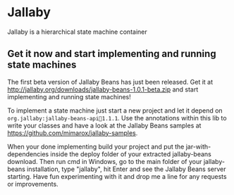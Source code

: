 # Jallaby
Jallaby is a hierarchical state machine container

## Get it now and start implementing and running state machines
The first beta version of Jallaby Beans has just been released. Get it at http://jallaby.org/downloads/jallaby-beans-1.0.1-beta.zip and start implementing and running state machines!

To implement a state machine just start a new project and let it depend on <code>org.jallaby:jallaby-beans-api:jar:1.1.1</code>. Use the annotations within this lib to write your classes and have a look at the Jallaby Beans samples at https://github.com/mimarox/jallaby-samples.

When your done implementing build your project and put the jar-with-dependencies inside the deploy folder of your extracted jallaby-beans download. Then run cmd in Windows, go to the main folder of your jallaby-beans installation, type "jallaby", hit Enter and see the Jallaby Beans server starting. Have fun experimenting with it and drop me a line for any requests or improvements.
